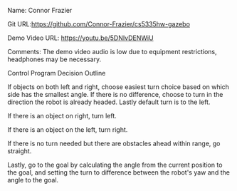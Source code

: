 Name: Connor Frazier

Git URL:https://github.com/Connor-Frazier/cs5335hw-gazebo

Demo Video URL: https://youtu.be/5DNIvDENWiU

Comments:
The demo video audio is low due to equipment restrictions, headphones may be necessary.

Control Program Decision Outline

  If objects on both left and right, choose easiest turn choice based on
  which side has the smallest angle. If there is no difference, choose to
  turn in the direction the robot is already headed. Lastly default turn is
  to the left.

  If there is an object on right, turn left.

  If there is an object on the left, turn right.

  If there is no turn needed but there are obstacles ahead within range, go straight.

  Lastly, go to the goal by calculating the angle from the current position to
  the goal, and setting the turn to difference between the robot's yaw and the
  angle to the goal.
